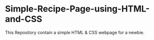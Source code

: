 # Simple-Recipe-Page-using-HTML-and-CSS
This Repository contain a simple HTML &amp; CSS webpage for a newbie.
